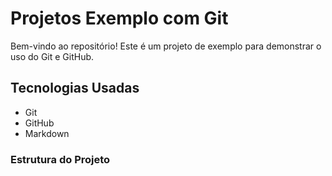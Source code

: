 # Projetos Exemplo com Git

Bem-vindo ao repositório! Este é um projeto de exemplo para demonstrar o uso do Git e GitHub.

## Tecnologias Usadas
- Git
- GitHub
- Markdown

### Estrutura do Projeto

